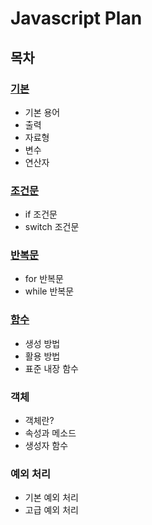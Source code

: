 # Javascript Plan

## 목차
### [기본](https://github.com/calia07/calia_TIL/blob/main/2022/Javascript/%EA%B8%B0%EB%B3%B8.md)
* 기본 용어
* 출력
* 자료형
* 변수
* 연산자

### [조건문](https://github.com/calia07/calia_TIL/blob/main/2022/Javascript/%EC%A1%B0%EA%B1%B4%EB%AC%B8%EA%B3%BC%20%EB%B0%98%EB%B3%B5%EB%AC%B8.md)
* if 조건문
* switch 조건문

### [반복문](https://github.com/calia07/calia_TIL/blob/main/2022/Javascript/%EC%A1%B0%EA%B1%B4%EB%AC%B8%EA%B3%BC%20%EB%B0%98%EB%B3%B5%EB%AC%B8.md)
* for 반복문
* while 반복문

### [함수](https://github.com/calia07/calia_TIL/blob/main/2022/Javascript/%ED%95%A8%EC%88%98.md)
* 생성 방법
* 활용 방법
* 표준 내장 함수

### 객체
* 객체란?
* 속성과 메소드
* 생성자 함수

### 예외 처리
* 기본 예외 처리
* 고급 예외 처리
